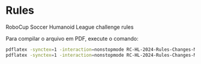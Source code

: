 # Rules
RoboCup Soccer Humanoid League challenge rules

Para compilar o arquivo em PDF, execute o comando:
```bash
pdflatex -synctex=1 -interaction=nonstopmode RC-HL-2024-Rules-Changes-Marked.tex
pdflatex -synctex=1 -interaction=nonstopmode RC-HL-2024-Rules-Changes-Marked.tex
```